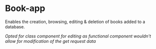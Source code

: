 # Book-app
Enables the creation, browsing, editing & deletion of books added to a database. 

*Opted for class component for editing as functional component wouldn't allow for modification of the get request data*
